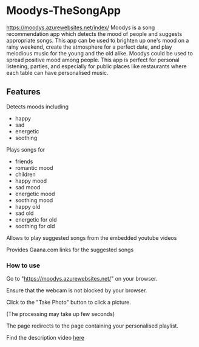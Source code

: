 # Moodys-TheSongApp
https://moodys.azurewebsites.net/index/
Moodys is a song recommendation app which detects the mood of people and suggests appropriate songs. This app can be used to brighten up one's mood on a rainy weekend, create the atmosphere for a perfect date, and play melodious music for the young and the old alike. Moodys could be used to spread positive mood among people. This app is perfect for personal listening, parties, and especially for public places like restaurants where each table can have personalised music.

## Features

Detects moods including
* happy
* sad
* energetic
* soothing

Plays songs for
* friends
* romantic mood
* children
* happy mood
* sad mood
* energetic mood
* soothing mood
* happy old
* sad old
* energetic for old
* soothing for old

Allows to play suggested songs from the embedded youtube videos

Provides Gaana.com links for the suggested songs

### How to use 
Go to "https://moodys.azurewebsites.net/" on your browser.

Ensure that the webcam is not blocked by your browser.

Click to the "Take Photo" button to click a picture.

(The processing may take up few seconds)

The page redirects to the page containing your personalised playlist.

Find the description video [here](https://www.youtube.com/watch?v=QjmtOSRsfcM)
